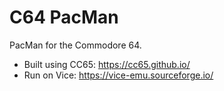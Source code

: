 # C64 PacMan

PacMan for the Commodore 64.

- Built using CC65: https://cc65.github.io/
- Run on Vice: https://vice-emu.sourceforge.io/
